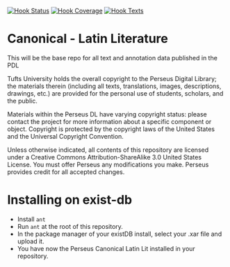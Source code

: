 [![Hook Status](http://ci.perseids.org/Hook/api/rest/v1.0/code/PerseusDL/canonical-latinLit/master/badge/status.svg)](http://ci.perseids.org/Hook/repo/PerseusDL/canonical-latinLit)
[![Hook Coverage](http://ci.perseids.org/Hook/api/rest/v1.0/code/PerseusDL/canonical-latinLit/master/badge/coverage.svg)](http://ci.perseids.org/Hook/repo/PerseusDL/canonical-latinLit)
[![Hook Texts](http://ci.perseids.org/Hook/api/rest/v1.0/code/PerseusDL/canonical-latinLit/master/badge/cts.svg)](http://ci.perseids.org/Hook/repo/PerseusDL/canonical-latinLit)


Canonical - Latin Literature
=========

This will be the base repo for all text and annotation data published in the PDL

Tufts University holds the overall copyright to the Perseus Digital Library; the materials therein 
(including all texts, translations, images, descriptions, drawings, etc.) are provided for the 
personal use of students, scholars, and the public. 

Materials within the Perseus DL have varying copyright status: please contact the project for more information 
about a specific component or object.  Copyright is protected by the copyright laws of the United States and 
the Universal Copyright Convention. 

Unless otherwise indicated, all contents of this repository are licensed under a 
Creative Commons Attribution-ShareAlike 3.0 United States License. You must  offer Perseus
any modifications you make. Perseus provides credit for all accepted changes.

# Installing on exist-db

- Install `ant`
- Run `ant` at the root of this repository.
- In the package manager of your existDB install, select your .xar file and upload it.
- You have now the Perseus Canonical Latin Lit installed in your repository.